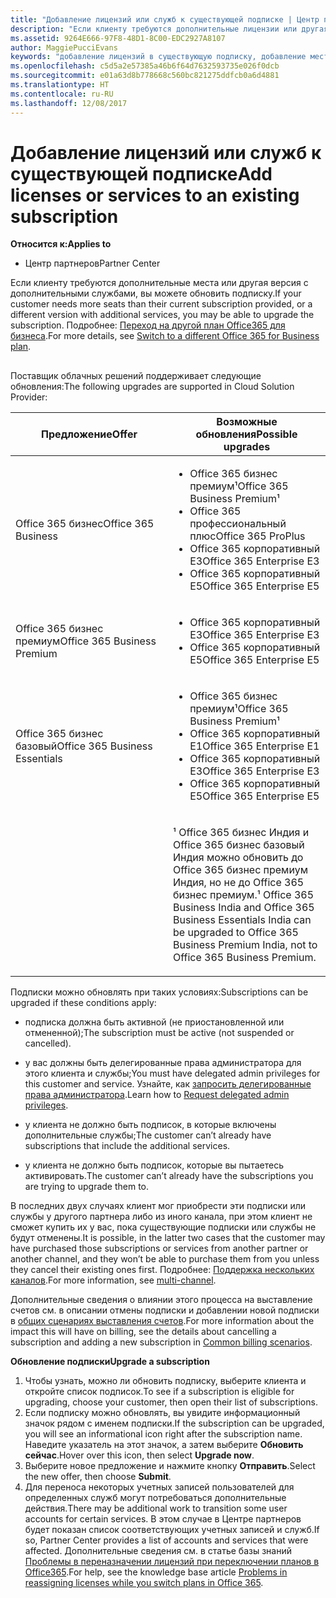 ```yaml
---
title: "Добавление лицензий или служб к существующей подписке | Центр партнеров"
description: "Если клиенту требуются дополнительные лицензии или другая версия с дополнительными службами, вы можете обновить подписку."
ms.assetid: 9264E666-97F8-48D1-8C00-EDC2927A8107
author: MaggiePucciEvans
keywords: "добавление лицензий в существующую подписку, добавление мест для существующей подписки, изменение подписки, изменить подписку, приобретение дополнительных лицензий для клиента"
ms.openlocfilehash: c5d5a2e57385a46b6f64d7632593735e026f0dcb
ms.sourcegitcommit: e01a63d8b778668c560bc821275ddfcb0a6d4881
ms.translationtype: HT
ms.contentlocale: ru-RU
ms.lasthandoff: 12/08/2017
---
```

# <a name="add-licenses-or-services-to-an-existing-subscription"></a><span data-ttu-id="47dfe-104">Добавление лицензий или служб к существующей подписке</span><span class="sxs-lookup"><span data-stu-id="47dfe-104">Add licenses or services to an existing subscription</span></span>

**<span data-ttu-id="47dfe-105">Относится к:</span><span class="sxs-lookup"><span data-stu-id="47dfe-105">Applies to</span></span>**

-  <span data-ttu-id="47dfe-106">Центр партнеров</span><span class="sxs-lookup"><span data-stu-id="47dfe-106">Partner Center</span></span>

<span data-ttu-id="47dfe-107">Если клиенту требуются дополнительные места или другая версия с дополнительными службами, вы можете обновить подписку.</span><span class="sxs-lookup"><span data-stu-id="47dfe-107">If your customer needs more seats than their current subscription provided, or a different version with additional services, you may be able to upgrade the subscription.</span></span> <span data-ttu-id="47dfe-108">Подробнее: [Переход на другой план Office365 для бизнеса](http://go.microsoft.com/fwlink/p/?LinkId=723577).</span><span class="sxs-lookup"><span data-stu-id="47dfe-108">For more details, see [Switch to a different Office 365 for Business plan](http://go.microsoft.com/fwlink/p/?LinkId=723577).</span></span>

## <a href="" id="upgradesubscription"></a>


<span data-ttu-id="47dfe-109">Поставщик облачных решений поддерживает следующие обновления:</span><span class="sxs-lookup"><span data-stu-id="47dfe-109">The following upgrades are supported in Cloud Solution Provider:</span></span>

<table>
<colgroup>
<col width="50%" />
<col width="50%" />
</colgroup>
<thead>
<tr class="header">
<th><span data-ttu-id="47dfe-110">Предложение</span><span class="sxs-lookup"><span data-stu-id="47dfe-110">Offer</span></span></th>
<th><span data-ttu-id="47dfe-111">Возможные обновления</span><span class="sxs-lookup"><span data-stu-id="47dfe-111">Possible upgrades</span></span></th>
</tr>
</thead>
<tbody>
<tr class="odd">
<td><span data-ttu-id="47dfe-112">Office 365 бизнес</span><span class="sxs-lookup"><span data-stu-id="47dfe-112">Office 365 Business</span></span></td>
<td><ul>
<li><span data-ttu-id="47dfe-113">Office 365 бизнес премиум¹</span><span class="sxs-lookup"><span data-stu-id="47dfe-113">Office 365 Business Premium¹</span></span></li>
<li><span data-ttu-id="47dfe-114">Office 365 профессиональный плюс</span><span class="sxs-lookup"><span data-stu-id="47dfe-114">Office 365 ProPlus</span></span></li>
<li><span data-ttu-id="47dfe-115">Office 365 корпоративный E3</span><span class="sxs-lookup"><span data-stu-id="47dfe-115">Office 365 Enterprise E3</span></span></li>
<li><span data-ttu-id="47dfe-116">Office 365 корпоративный E5</span><span class="sxs-lookup"><span data-stu-id="47dfe-116">Office 365 Enterprise E5</span></span></li>
</ul></td>
</tr>
<tr class="even">
<td><span data-ttu-id="47dfe-117">Office 365 бизнес премиум</span><span class="sxs-lookup"><span data-stu-id="47dfe-117">Office 365 Business Premium</span></span></td>
<td><ul>
<li><span data-ttu-id="47dfe-118">Office 365 корпоративный E3</span><span class="sxs-lookup"><span data-stu-id="47dfe-118">Office 365 Enterprise E3</span></span></li>
<li><span data-ttu-id="47dfe-119">Office 365 корпоративный E5</span><span class="sxs-lookup"><span data-stu-id="47dfe-119">Office 365 Enterprise E5</span></span></li>
</ul></td>
</tr>
<tr class="odd">
<td><span data-ttu-id="47dfe-120">Office 365 бизнес базовый</span><span class="sxs-lookup"><span data-stu-id="47dfe-120">Office 365 Business Essentials</span></span></td>
<td><ul>
<li><span data-ttu-id="47dfe-121">Office 365 бизнес премиум¹</span><span class="sxs-lookup"><span data-stu-id="47dfe-121">Office 365 Business Premium¹</span></span></li>
<li><span data-ttu-id="47dfe-122">Office 365 корпоративный E1</span><span class="sxs-lookup"><span data-stu-id="47dfe-122">Office 365 Enterprise E1</span></span></li>
<li><span data-ttu-id="47dfe-123">Office 365 корпоративный E3</span><span class="sxs-lookup"><span data-stu-id="47dfe-123">Office 365 Enterprise E3</span></span></li>
<li><span data-ttu-id="47dfe-124">Office 365 корпоративный E5</span><span class="sxs-lookup"><span data-stu-id="47dfe-124">Office 365 Enterprise E5</span></span></li>
</ul></td>
</tr>
<tr class="even">
<td></td>
<td><p><span data-ttu-id="47dfe-125">¹ Office 365 бизнес Индия и Office 365 бизнес базовый Индия можно обновить до Office 365 бизнес премиум Индия, но не до Office 365 бизнес премиум.</span><span class="sxs-lookup"><span data-stu-id="47dfe-125">¹ Office 365 Business India and Office 365 Business Essentials India can be upgraded to Office 365 Business Premium India, not to Office 365 Business Premium.</span></span></p></td>
</tr>
</tbody>
</table>

 

<span data-ttu-id="47dfe-126">Подписки можно обновлять при таких условиях:</span><span class="sxs-lookup"><span data-stu-id="47dfe-126">Subscriptions can be upgraded if these conditions apply:</span></span>

-   <span data-ttu-id="47dfe-127">подписка должна быть активной (не приостановленной или отмененной);</span><span class="sxs-lookup"><span data-stu-id="47dfe-127">The subscription must be active (not suspended or cancelled).</span></span>

-   <span data-ttu-id="47dfe-128">у вас должны быть делегированные права администратора для этого клиента и службы;</span><span class="sxs-lookup"><span data-stu-id="47dfe-128">You must have delegated admin privileges for this customer and service.</span></span> <span data-ttu-id="47dfe-129">Узнайте, как [запросить делегированные права администратора](request-a-relationship-with-a-customer.md).</span><span class="sxs-lookup"><span data-stu-id="47dfe-129">Learn how to [Request delegated admin privileges](request-a-relationship-with-a-customer.md).</span></span>

-   <span data-ttu-id="47dfe-130">у клиента не должно быть подписок, в которые включены дополнительные службы;</span><span class="sxs-lookup"><span data-stu-id="47dfe-130">The customer can’t already have subscriptions that include the additional services.</span></span>

-   <span data-ttu-id="47dfe-131">у клиента не должно быть подписок, которые вы пытаетесь активировать.</span><span class="sxs-lookup"><span data-stu-id="47dfe-131">The customer can’t already have the subscriptions you are trying to upgrade them to.</span></span>

<span data-ttu-id="47dfe-132">В последних двух случаях клиент мог приобрести эти подписки или службы у другого партнера либо из иного канала, при этом клиент не сможет купить их у вас, пока существующие подписки или службы не будут отменены.</span><span class="sxs-lookup"><span data-stu-id="47dfe-132">It is possible, in the latter two cases that the customer may have purchased those subscriptions or services from another partner or another channel, and they won’t be able to purchase them from you unless they cancel their existing ones first.</span></span> <span data-ttu-id="47dfe-133">Подробнее: [Поддержка нескольких каналов](multichannel.md).</span><span class="sxs-lookup"><span data-stu-id="47dfe-133">For more information, see [multi-channel](multichannel.md).</span></span>

<span data-ttu-id="47dfe-134">Дополнительные сведения о влиянии этого процесса на выставление счетов см. в описании отмены подписки и добавлении новой подписки в [общих сценариях выставления счетов](common-billing-scenarios.md).</span><span class="sxs-lookup"><span data-stu-id="47dfe-134">For more information about the impact this will have on billing, see the details about cancelling a subscription and adding a new subscription in [Common billing scenarios](common-billing-scenarios.md).</span></span>

**<span data-ttu-id="47dfe-135">Обновление подписки</span><span class="sxs-lookup"><span data-stu-id="47dfe-135">Upgrade a subscription</span></span>**

1.  <span data-ttu-id="47dfe-136">Чтобы узнать, можно ли обновить подписку, выберите клиента и откройте список подписок.</span><span class="sxs-lookup"><span data-stu-id="47dfe-136">To see if a subscription is eligible for upgrading, choose your customer, then open their list of subscriptions.</span></span>
2.  <span data-ttu-id="47dfe-137">Если подписку можно обновлять, вы увидите информационный значок рядом с именем подписки.</span><span class="sxs-lookup"><span data-stu-id="47dfe-137">If the subscription can be upgraded, you will see an informational icon right after the subscription name.</span></span> <span data-ttu-id="47dfe-138">Наведите указатель на этот значок, а затем выберите **Обновить сейчас**.</span><span class="sxs-lookup"><span data-stu-id="47dfe-138">Hover over this icon, then select **Upgrade now**.</span></span>
3.  <span data-ttu-id="47dfe-139">Выберите новое предложение и нажмите кнопку **Отправить**.</span><span class="sxs-lookup"><span data-stu-id="47dfe-139">Select the new offer, then choose **Submit**.</span></span>
4.  <span data-ttu-id="47dfe-140">Для переноса некоторых учетных записей пользователей для определенных служб могут потребоваться дополнительные действия.</span><span class="sxs-lookup"><span data-stu-id="47dfe-140">There may be additional work to transition some user accounts for certain services.</span></span> <span data-ttu-id="47dfe-141">В этом случае в Центре партнеров будет показан список соответствующих учетных записей и служб.</span><span class="sxs-lookup"><span data-stu-id="47dfe-141">If so, Partner Center provides a list of accounts and services that were affected.</span></span> <span data-ttu-id="47dfe-142">Дополнительные сведения см. в статье базы знаний [Проблемы в переназначении лицензий при переключении планов в Office365](http://go.microsoft.com/fwlink/p/?LinkId=723576).</span><span class="sxs-lookup"><span data-stu-id="47dfe-142">For help, see the knowledge base article [Problems in reassigning licenses while you switch plans in Office 365](http://go.microsoft.com/fwlink/p/?LinkId=723576).</span></span>

 

 




